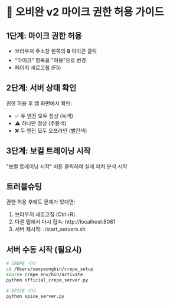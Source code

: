 # 🎤 오비완 v2 마이크 권한 허용 가이드

## 1단계: 마이크 권한 허용
- 브라우저 주소창 왼쪽의 🔒 아이콘 클릭
- "마이크" 항목을 "허용"으로 변경
- 페이지 새로고침 (F5)

## 2단계: 서버 상태 확인
권한 허용 후 앱 화면에서 확인:
- ✅ 두 엔진 모두 정상 (녹색)
- ⚠️ 하나만 정상 (주황색)  
- ❌ 두 엔진 모두 오프라인 (빨간색)

## 3단계: 보컬 트레이닝 시작
"보컬 트레이닝 시작" 버튼 클릭하여 실제 피치 분석 시작

## 트러블슈팅
권한 허용 후에도 문제가 있다면:
1. 브라우저 새로고침 (Ctrl+R)
2. 다른 탭에서 다시 접속: http://localhost:8081
3. 서버 재시작: ./start_servers.sh

## 서버 수동 시작 (필요시)
```bash
# CREPE 서버
cd /Users/seoyeongbin/crepe_setup
source crepe_env/bin/activate
python official_crepe_server.py

# SPICE 서버  
python spice_server.py
```